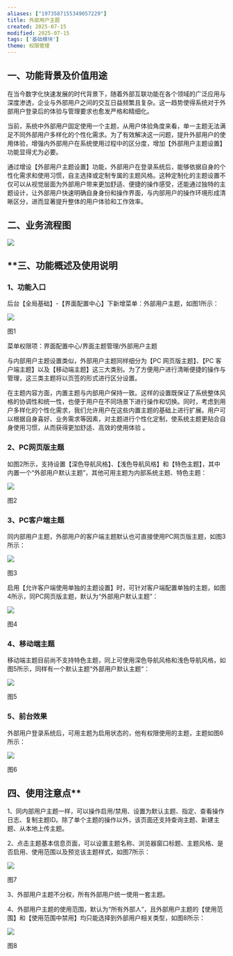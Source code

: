 ```yaml
---
aliases: ["1973587155349057229"]
title: 外部用户主题
created: 2025-07-15
modified: 2025-07-15
tags: ['基础模块']
theme: 权限管理
---
```


## **一、功能背景及价值用途**

在当今数字化快速发展的时代背景下，随着外部互联功能在各个领域的广泛应用与深度渗透，企业与外部用户之间的交互日益频繁且复杂。这一趋势使得系统对于外部用户登录后的体验与管理要求也愈发严格和精细化。

当前，系统中外部用户固定使用一个主题，从用户体验角度来看，单一主题无法满足不同外部用户多样化的个性化需求。为了有效解决这一问题，提升外部用户的使用体验，增强内外部用户在系统使用过程中的区分度，增加【外部用户主题设置】功能显得尤为必要。

通过增设【外部用户主题设置】功能，外部用户在登录系统后，能够依据自身的个性化需求和使用习惯，自主选择或定制专属的主题风格。这种定制化的主题设置不仅可以从视觉层面为外部用户带来更加舒适、便捷的操作感受，还能通过独特的主题设计，让外部用户快速明确自身身份和操作界面，与内部用户的操作环境形成清晰区分，进而显著提升整体的用户体验和工作效率。

## 二、**业务流程图**

**![](202c902fadc4b5b92d58edf7e2f3373b.jpg)**

## **三、**功能概述及使用说明**

### **1、功能入口**

后台【全局基础】-【界面配置中心】下新增菜单：外部用户主题，如图1所示：

![](dec64b2648389f0eeaffbbd40580e02d.jpg)

图1

菜单权限项：界面配置中心/界面主题管理/外部用户主题

与内部用户主题设置类似，外部用户主题同样细分为【PC 网页版主题】、【PC 客户端主题】以及【移动端主题】这三大类别。为了方便用户进行清晰便捷的操作与管理，这三类主题将以页签的形式进行区分设置。

在主题内容方面，内置主题与内部用户保持一致。这样的设置既保证了系统整体风格的协调性和统一性，也便于用户在不同场景下进行操作和切换。同时，考虑到用户多样化的个性化需求，我们允许用户在这些内置主题的基础上进行扩展。用户可以根据自身喜好、业务需求等因素，对主题进行个性化定制，使系统主题更贴合自身使用习惯，从而获得更加舒适、高效的使用体验 。

### **2、PC网页版主题**

如图2所示，支持设置【深色导航风格】、【浅色导航风格】和【特色主题】，其中内置一个“外部用户默认主题”，其他可用主题为内部系统主题、特色主题：

![](e7f006c7773b2c22d24b83f88b341b20.jpg)

图2

### **3、PC客户端主题**

同内部用户主题，外部用户的客户端主题默认也可直接使用PC网页版主题，如图3所示：

![](13c4eaecdb2233a3fb3e11e2519eb335.jpg)

图3

启用【允许客户端使用单独的主题设置】时，可针对客户端配置单独的主题，如图4所示，同PC网页版主题，默认为“外部用户默认主题”：

![](67a1da5aa6add8432a51e1342cf180b0.jpg)

图4

### **4、移动端主题**

移动端主题目前尚不支持特色主题，同上可使用深色导航风格和浅色导航风格，如图5所示，同样有一个默认主题“外部用户默认主题“：

![](a80e406d2b07627bba5a0c42881dfcda.jpg)

图5

### 5、**前台效果**

外部用户登录系统后，可用主题为启用状态的，他有权限使用的主题，主题如图6所示：

![](4d5028417104e5f67663161dc2ed3a6b.jpg)

图6

## **四**、使用注意点**

1、同内部用户主题一样，可以操作启用/禁用、设置为默认主题、指定、查看操作日志、复制主题ID。除了单个主题的操作以外，该页面还支持查询主题、新建主题、从本地上传主题。

2、点击主题基本信息页面，可以设置主题名称、浏览器窗口标题、主题风格、是否启用、使用范围以及预览该主题样式，如图7所示：

![](ac431b3d4bc02d0d727806da6d538e08.jpg)

图7

3、外部用户主题不分权，所有外部用户统一使用一套主题。

4、外部用户主题的使用范围，默认为“所有外部人”，且外部用户主题的【使用范围】和【使用范围中禁用】均只能选择到外部用户相关类型，如图8所示：

![](72583620551425e6aa48bb59122cdab8.jpg)

图8